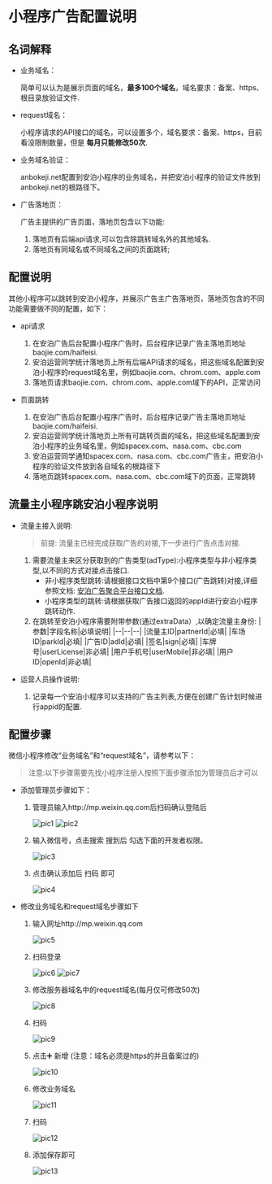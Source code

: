# 小程序广告配置说明

## 名词解释

* 业务域名：

    简单可以认为是展示页面的域名，**最多100个域名**，域名要求：备案、https、根目录放验证文件.

* request域名：

    小程序请求的API接口的域名，可以设置多个，域名要求：备案、https，目前看没限制数量，但是 **每月只能修改50次**.

* 业务域名验证：

    anbokeji.net配置到安泊小程序的业务域名，并把安泊小程序的验证文件放到anbokeji.net的根路径下。

* 广告落地页：

    广告主提供的广告页面，落地页包含以下功能:
    1. 落地页有后端api请求,可以包含除跳转域名外的其他域名.
    2. 落地页有同域名或不同域名之间的页面跳转;

## 配置说明

其他小程序可以跳转到安泊小程序，并展示广告主广告落地页，落地页包含的不同功能需要做不同的配置，如下：

* api请求
    1. 在安泊广告后台配置小程序广告时，后台程序记录广告主落地页地址baojie.com/haifeisi.
    2. 安泊运营同学统计落地页上所有后端API请求的域名，把这些域名配置到安泊小程序的request域名里，例如baojie.com、chrom.com、apple.com
    3. 落地页请求baojie.com、chrom.com、apple.com域下的API，正常访问

* 页面跳转

    1. 在安泊广告后台配置小程序广告时，后台程序记录广告主落地页地址baojie.com/haifeisi.
    2. 安泊运营同学统计落地页上所有可跳转页面的域名，把这些域名配置到安泊小程序的业务域名里，例如spacex.com、nasa.com、cbc.com
    3. 安泊运营同学通知spacex.com、nasa.com、cbc.com广告主，把安泊小程序的验证文件放到各自域名的根路径下
    4. 落地页跳转spacex.com、nasa.com、cbc.com域下的页面，正常跳转

## 流量主小程序跳安泊小程序说明

* 流量主接入说明:

    > 前提: 流量主已经完成获取广告的对接,下一步进行广告点击对接.

    1. 需要流量主来区分获取到的广告类型(adType):小程序类型与非小程序类型,以不同的方式对接点击接口.
        * 非小程序类型跳转:请根据接口文档中第9个接口(广告跳转)对接,详细参照文档: [安泊广告聚合平台接口文档](https://github.com/xyz2020/anbo-public/blob/master/%E5%AE%89%E6%B3%8A%E5%B9%BF%E5%91%8A%E8%81%9A%E5%90%88%E5%B9%B3%E5%8F%B0%E6%8E%A5%E5%8F%A3%E6%96%87%E6%A1%A3.md#9%E5%B9%BF%E5%91%8A%E8%B7%B3%E8%BD%AC%E9%9D%9E%E5%B0%8F%E7%A8%8B%E5%BA%8F%E7%B1%BB%E5%9E%8B%E5%B9%BF%E5%91%8A).
        * 小程序类型的跳转:请根据获取广告接口返回的appId进行安泊小程序跳转动作.
    2. 在跳转至安泊小程序需要附带参数(通过extraData）,以确定流量主身份:
        |参数|字段名称|必填说明|
        |--|--|--|
        |流量主ID|partnerId|必填|
        |车场ID|parkId|必填|
        |广告ID|adId|必填|
        |签名|sign|必填|
        |车牌号|userLicense|非必填|
        |用户手机号|userMobile|非必填|
        |用户ID|openId|非必填|

* 运营人员操作说明:

    1. 记录每一个安泊小程序可以支持的广告主列表,方便在创建广告计划时候进行appid的配置.

## 配置步骤

微信小程序修改“业务域名”和“request域名”，请参考以下：

> 注意:以下步骤需要先找小程序注册人按照下面步骤添加为管理员后才可以

* 添加管理员步骤如下：

    1. 管理员输入http://mp.weixin.qq.com后扫码确认登陆后

        ![pic1](https://github.com/xyz2020/docs/blob/master/anbo/%E5%AE%89%E6%B3%8A%E5%B0%8F%E7%A8%8B%E5%BA%8F%E5%B9%BF%E5%91%8A%E9%85%8D%E7%BD%AE%E8%AF%B4%E6%98%8E/pic/图片1.png)
        ![pic2](https://github.com/xyz2020/docs/blob/master/anbo/%E5%AE%89%E6%B3%8A%E5%B0%8F%E7%A8%8B%E5%BA%8F%E5%B9%BF%E5%91%8A%E9%85%8D%E7%BD%AE%E8%AF%B4%E6%98%8E/pic/图片2.png)

    2. 输入微信号，点击搜索 搜到后 勾选下面的开发者权限。

        ![pic3](https://github.com/xyz2020/docs/blob/master/anbo/%E5%AE%89%E6%B3%8A%E5%B0%8F%E7%A8%8B%E5%BA%8F%E5%B9%BF%E5%91%8A%E9%85%8D%E7%BD%AE%E8%AF%B4%E6%98%8E/pic/图片3.png)

    3. 点击确认添加后 扫码 即可

        ![pic4](https://github.com/xyz2020/docs/blob/master/anbo/%E5%AE%89%E6%B3%8A%E5%B0%8F%E7%A8%8B%E5%BA%8F%E5%B9%BF%E5%91%8A%E9%85%8D%E7%BD%AE%E8%AF%B4%E6%98%8E/pic/图片4.png)

* 修改业务域名和request域名步骤如下

    1. 输入网址http://mp.weixin.qq.com

        ![pic5](https://github.com/xyz2020/docs/blob/master/anbo/%E5%AE%89%E6%B3%8A%E5%B0%8F%E7%A8%8B%E5%BA%8F%E5%B9%BF%E5%91%8A%E9%85%8D%E7%BD%AE%E8%AF%B4%E6%98%8E/pic/图片5.png)

    2. 扫码登录

        ![pic6](https://github.com/xyz2020/docs/blob/master/anbo/%E5%AE%89%E6%B3%8A%E5%B0%8F%E7%A8%8B%E5%BA%8F%E5%B9%BF%E5%91%8A%E9%85%8D%E7%BD%AE%E8%AF%B4%E6%98%8E/pic/图片6.png)
        ![pic7](https://github.com/xyz2020/docs/blob/master/anbo/%E5%AE%89%E6%B3%8A%E5%B0%8F%E7%A8%8B%E5%BA%8F%E5%B9%BF%E5%91%8A%E9%85%8D%E7%BD%AE%E8%AF%B4%E6%98%8E/pic/图片7.png)

    3. 修改服务器域名中的request域名(每月仅可修改50次)

        ![pic8](https://github.com/xyz2020/docs/blob/master/anbo/%E5%AE%89%E6%B3%8A%E5%B0%8F%E7%A8%8B%E5%BA%8F%E5%B9%BF%E5%91%8A%E9%85%8D%E7%BD%AE%E8%AF%B4%E6%98%8E/pic/图片8.png)

    4. 扫码

        ![pic9](https://github.com/xyz2020/docs/blob/master/anbo/%E5%AE%89%E6%B3%8A%E5%B0%8F%E7%A8%8B%E5%BA%8F%E5%B9%BF%E5%91%8A%E9%85%8D%E7%BD%AE%E8%AF%B4%E6%98%8E/pic/图片9.png)

    5. 点击➕ 新增 (注意：域名必须是https的并且备案过的)

        ![pic10](https://github.com/xyz2020/docs/blob/master/anbo/%E5%AE%89%E6%B3%8A%E5%B0%8F%E7%A8%8B%E5%BA%8F%E5%B9%BF%E5%91%8A%E9%85%8D%E7%BD%AE%E8%AF%B4%E6%98%8E/pic/图片10.png)

    6. 修改业务域名

        ![pic11](https://github.com/xyz2020/docs/blob/master/anbo/%E5%AE%89%E6%B3%8A%E5%B0%8F%E7%A8%8B%E5%BA%8F%E5%B9%BF%E5%91%8A%E9%85%8D%E7%BD%AE%E8%AF%B4%E6%98%8E/pic/图片11.png)

    7. 扫码

        ![pic12](https://github.com/xyz2020/docs/blob/master/anbo/%E5%AE%89%E6%B3%8A%E5%B0%8F%E7%A8%8B%E5%BA%8F%E5%B9%BF%E5%91%8A%E9%85%8D%E7%BD%AE%E8%AF%B4%E6%98%8E/pic/图片12.png)

    8. 添加保存即可

        ![pic13](https://github.com/xyz2020/docs/blob/master/anbo/%E5%AE%89%E6%B3%8A%E5%B0%8F%E7%A8%8B%E5%BA%8F%E5%B9%BF%E5%91%8A%E9%85%8D%E7%BD%AE%E8%AF%B4%E6%98%8E/pic/图片13.png)
